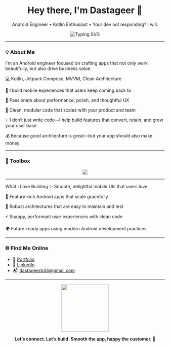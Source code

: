 <h1 align="center">Hey there, I'm Dastageer 👋</h1>
<p align="center">
  Android Engineer • Kotlin Enthusiast • Your dev not responding? I will.
</p>

<p align="center">
  <img src="https://readme-typing-svg.demolab.com?font=Fira+Code&size=22&pause=1000&color=00B8D4&center=true&vCenter=true&width=600&lines=Crafting+meaningful+mobile+experiences;Let's+build+your+next+big+thing" alt="Typing SVG" />
</p>

---

### 💡 About Me

I'm an Android engineer focused on crafting apps that not only work beautifully, but also drive business value.

💻 Kotlin, Jetpack Compose, MVVM, Clean Architecture

📱 I build mobile experiences that users keep coming back to

🔬 Passionate about performance, polish, and thoughtful UX

🧠 Clean, modular code that scales with your product and team

💡 I don’t just write code—I help build features that convert, retain, and grow your user base

💰 Because good architecture is great—but your app should also make money

---

### 🔧 Toolbox

<p align="center">
  <img src="https://skillicons.dev/icons?i=kotlin,androidstudio,git,github,figma,firebase" />
</p>

---

 What I Love Building
✨ Smooth, delightful mobile UIs that users love

📱 Feature-rich Android apps that scale gracefully

🧩 Robust architectures that are easy to maintain and test

⚡️ Snappy, performant user experiences with clean code

🌍 Future-ready apps using modern Android development practices

---

### 🌐 Find Me Online

- 🧠 [Portfolio](https://dastageerb.netlify.app/)
- 💼 [LinkedIn](https://www.linkedin.com/in/ghulamdastageerb/)
- 📬 dastageerb44@gmail.com

---

<p align="center">
  <img src="https://media.giphy.com/media/qgQUggAC3Pfv687qPC/giphy.gif" height="150" />
</p>

<p align="center"><b>Let’s connect. Let’s build. Smooth the app, happy the customer. 🚀</b></p>



